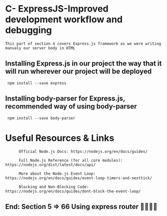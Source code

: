 # C- ExpressJS-Improved development workflow and debugging

    This part of section 4 covers Express.js framework as we were writing manualy our server body in HTML


 ##  Installing Express.js in our project the way that it will run wherever our project will be deployed
 
     npm install --save express
     
     
## Installing body-parser for Express.js, recommended way of using body-parser


     npm install --save body-parser
     
     
# Useful Resources & Links

          Official Node.js Docs: https://nodejs.org/en/docs/guides/

          Full Node.js Reference (for all core modules): https://nodejs.org/dist/latest/docs/api/

          More about the Node.js Event Loop: https://nodejs.org/en/docs/guides/event-loop-timers-and-nexttick/

          Blocking and Non-Blocking Code: https://nodejs.org/en/docs/guides/dont-block-the-event-loop/







## End: Section 5 => 66 Using express router 🛫🛫🛫🛫



